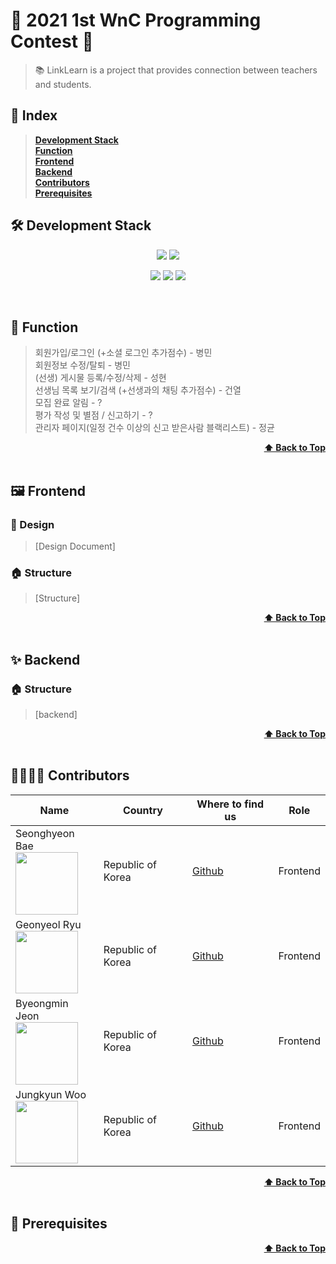 # 💫 2021 1st WnC Programming Contest 💫
> 📚 LinkLearn is a project that provides connection between teachers and students.
## 📝 Index
> <b><a href="#development-stack">Development Stack</a></b></br>
> <b><a href="#function">Function</a></b></br>
> <b><a href="#frontend">Frontend</a></b></br>
> <b><a href="#backend">Backend</a></b></br>
> <b><a href="#contributors">Contributors</a></b></br>
> <b><a href="#prerequisites">Prerequisites</a></b></br>

## 🛠 Development Stack
<p align="center">
  <img src="https://img.shields.io/badge/React-v17.0.2-blue" />
  <img src="https://img.shields.io/badge/VSCode-blue" />
</p>
<p align="center" text-align="center" width="100%">
  <img src="https://img.shields.io/github/contributors/1st-WnC-Programming/LinkLearn?color=brightgreen" />
  <img src="https://img.shields.io/github/last-commit/1st-WnC-Programming/LinkLearn?color=red" />
  <img src="https://img.shields.io/github/commit-activity/w/1st-WnC-Programming/LinkLearn?color=red" />
</p>

<br>

## 📱 Function
  > 회원가입/로그인 (+소셜 로그인 추가점수) - 병민 </br>
  > 회원정보 수정/탈퇴 - 병민 </br>
  > (선생) 게시물 등록/수정/삭제 - 성현 </br>
  > 선생님 목록 보기/검색 (+선생과의 채팅 추가점수) - 건열 </br>
  > 모집 완료 알림 - ? </br>
  > 평가 작성 및 별점 / 신고하기 - ? </br>
  > 관리자 페이지(일정 건수 이상의 신고 받은사람 블랙리스트) - 정균 </br>
<div align="right">
    <b><a href="#2021-1st-wnc-programming-contest">⬆️ Back to Top</a></b>
</div>

<br>

## 🖼 Frontend
### 🎨 Design
  > [Design Document]   
  
### 🏠 Structure  
  > [Structure]
 
<div align="right">
    <b><a href="#2021-1st-wnc-programming-contest">⬆️ Back to Top</a></b>
</div>

<br>

## ✨ Backend
### 🏠 Structure
  > [backend]   
<div align="right">
    <b><a href="#2021-1st-WnC-Programming-Contest">⬆️ Back to Top</a></b>
</div>

<br>

## 👨‍👨‍👦‍👦 Contributors
| Name | Country | Where to find us | Role |
| ---- | ------- | ----------------- | ---- |
| Seonghyeon Bae <br /> <img src="https://avatars.githubusercontent.com/bae-sh" width="100" />  | Republic of Korea | [Github](https://github.com/bae-sh)| Frontend |
| Geonyeol Ryu <br /> <img src="https://avatars.githubusercontent.com/rjsduf0503" width="100" />  | Republic of Korea | [Github](https://github.com/rjsduf0503)| Frontend |
| Byeongmin Jeon <br /> <img src="https://avatars.githubusercontent.com/jeonbyeongmin" width="100" />  | Republic of Korea | [Github](https://github.com/jeonbyeongmin)| Frontend |
| Jungkyun Woo  <br /> <img src="https://avatars.githubusercontent.com/woo-jk" width="100" />  | Republic of Korea | [Github](https://github.com/woo-jk)| Frontend |

<div align="right">
    <b><a href="#2021-1st-wnc-programming-contest">⬆️ Back to Top</a></b>
</div>

<br>

## 📌 Prerequisites

<div align="right">
    <b><a href="#2021-1st-wnc-programming-contest">⬆️ Back to Top</a></b>
</div>
